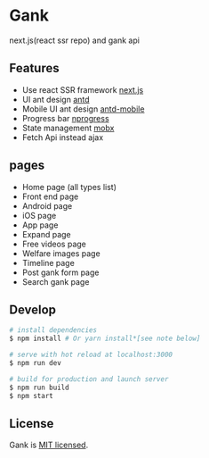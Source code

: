 # Gank

next.js(react ssr repo) and gank api

## Features

* Use react SSR framework [next.js](https://github.com/zeit/next.js)
* UI ant design [antd](https://ant.design/)
* Mobile UI ant design [antd-mobile](https://mobile.ant.design/index-cn)
* Progress bar [nprogress](http://ricostacruz.com/nprogress/)
* State management [mobx](https://mobx.js.org/)
* Fetch Api instead ajax

## pages

* Home page (all types list)
* Front end page
* Android page
* iOS page
* App page
* Expand page
* Free videos page
* Welfare images page
* Timeline page
* Post gank form page
* Search gank page

## Develop

``` bash
# install dependencies
$ npm install # Or yarn install*[see note below]

# serve with hot reload at localhost:3000
$ npm run dev

# build for production and launch server
$ npm run build
$ npm start
```

## License

Gank is [MIT licensed](https://opensource.org/licenses/MIT).

